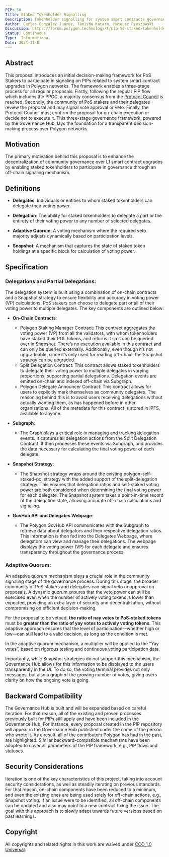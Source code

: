 ```yaml
---
PIP: 50
Title: Staked Tokenholder Signalling
Description: Tokenholder signalling for system smart contracts governance
Author: Carlos Gonzalez Juarez, Tanisha Katara, Mateusz Rzeszowski
Discussion: https://forum.polygon.technology/t/pip-50-staked-tokenholder-signalling/19974
Status: Continuous
Type:  Informational
Date: 2024-11-8
---
```


## Abstract

This proposal introduces an initial decision-making framework for PoS Stakers to participate in signaling on PIPs related to system smart contract upgrades in Polygon networks. The framework enables a three-stage process for all regular proposals: Firstly, following the regular PIP flow which includes the PPGC, a majority consensus from the [Protocol Council](https://polygon.technology/blog/meet-the-polygon-protocol-council) is reached. Secondly, the community of PoS stakers and their delegates review the proposal and may signal vote approval or veto. Finally, the Protocol Council must confirm the proposal for on-chain execution or decide not to execute it. This three-stage governance framework, powered by the Governance Hub, lays the foundation for a transparent decision-making process over Polygon networks.

## Motivation

The primary motivation behind this proposal is to enhance the decentralization of community governance over L1 smart contract upgrades by enabling staked tokenholders to participate in governance through an off-chain signaling mechanism.

## Definitions

- **Delegates**: Individuals or entities to whom staked tokenholders can delegate their voting power.

- **Delegation**: The ability for staked tokenholders to delegate a part or the entirety of their voting power to any number of selected delegates.

- **Adaptive Quorum**: A voting mechanism where the required veto majority adjusts dynamically based on participation levels.

- **Snapshot**: A mechanism that captures the state of staked token holdings at a specific block for calculation of voting power.

## Specification

### Delegations and Partial Delegations:

The delegation system is built using a combination of on-chain contracts and a Snapshot strategy to ensure flexibility and accuracy in voting power (VP) calculations. PoS stakers can choose to delegate part or all of their voting power to multiple delegates. The key components are outlined below:

* **On-Chain Contracts**:

  * Polygon Staking Manager Contract: This contract aggregates the voting power (VP) from all the validators, with whom tokenholders have staked their POL tokens, and returns it so it can be queried over in Snapshot. There’s no execution available in this contract and can only be queried externally. Additionally, even though it’s not upgradeable, since it’s only used for reading off-chain, the Snapshot strategy can be upgraded.
  * Split Delegation Contract: This contract allows staked tokenholders to delegate their voting power to multiple delegates in varying proportions, supporting partial delegations. Delegation events are emitted on-chain and indexed off-chain via Subgraph.
  * Polygon Delegate Announcer Contract: This contract allows for users to explicitly mark themselves as community delegates. The reasoning behind this is to avoid users receiving delegations without actually wanting them, as has happened before in other organizations. All of the metadata for this contract is stored in IPFS, available to anyone.

* **Subgraph**:

  * The Graph plays a critical role in managing and tracking delegation events. It captures all delegation actions from the Split Delegation Contract. It then processes these events via Subgraph, and provides the data necessary for calculating the final voting power of each delegate.

* **Snapshot Strategy**:

  * The Snapshot strategy wraps around the existing polygon-self-staked-pol strategy with the added support of the split-delegation strategy. This ensures that delegation ratios and self-staked voting power are both considered when determining the final voting power for each delegate. The Snapshot system takes a point-in-time record of the delegation state, allowing accurate off-chain calculations and signaling.

* **GovHub API and Delegates Webpage**:

  * The Polygon GovHub API communicates with the Subgraph to retrieve data about delegators and their respective delegation ratios. This information is then fed into the Delegates Webpage, where delegators can view and manage their delegations. The webpage displays the voting power (VP) for each delegate and ensures transparency throughout the governance process.

### Adaptive Quorum:

An adaptive quorum mechanism plays a crucial role in the community signaling stage of the governance process. During this stage, the broader community of PoS stakers and delegates can signal veto or approval on proposals. A dynamic quorum ensures that the veto power can still be exercised even when the number of actively voting tokens is lower than expected, providing an extra layer of security and decentralization, without compromising on efficient decision-making.

For the proposal to be vetoed, **the ratio of nay votes to PoS-staked tokens** must be **greater than the ratio of yay votes to actively voting tokens**. This adaptive approach ensures that the level of participation—whether high or low—can still lead to a valid decision, as long as the condition is met.

In the adaptive quorum mechanism, a multiplier will be applied to the "Yay votes”, based on rigorous testing and continuous voting participation data.

Importantly, while Snapshot strategies do not support this mechanism, the Governance Hub allows for this information to be displayed to the users transparently in the UI. To do so, the voting terminal provides not only messages, but also a graph of the growing number of votes, giving users clarity on how the ongoing vote is going.

## Backward Compatibility

The Governance Hub is built and will be expanded based on careful iteration. For that reason, all of the existing and proven processes previously built for PIPs still apply and have been included in the Governance Hub. For instance, every proposal created in the PIP repository will appear in the Governance Hub published under the name of the person who wrote it. As a result, all of the contributors Polygon has had in the past, are highlighted. Similar backward-compatible mechanisms have been adopted to cover all parameters of the PIP framework, e.g., PIP flows and statuses.

## Security Considerations

Iteration is one of the key characteristics of this project, taking into account security considerations, as well as steadily iterating on previous standards. For that reason, on-chain components have been reduced to a minimum, and even the existing ones are being used solely for off-chain actions, e.g., Snapshot voting. If an issue were to be identified, all off-chain components can be updated and also may point to a new contract fixing the issue. The goal with this approach is to slowly adapt towards future versions based on past learnings.

## Copyright

All copyrights and related rights in this work are waived under [CCO 1.0 Universal](https://creativecommons.org/publicdomain/zero/1.0/legalcode).
